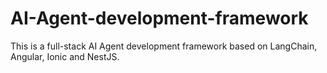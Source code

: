 # AI-Agent-development-framework

This is a full-stack AI Agent development framework based on LangChain, Angular, Ionic and NestJS.


